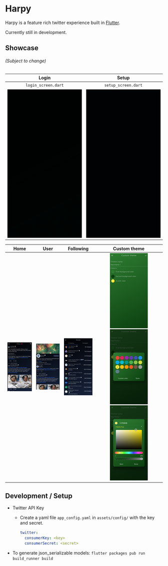 # Harpy

Harpy is a feature rich twitter experience built in [Flutter](https://flutter.dev/).

Currently still in development.

Showcase
---
###### (Subject to change)

| Login | Setup |
| :---: | :---: |
| `login_screen.dart` | `setup_screen.dart` |
| ![Login screen](media/login_screen.gif)  | ![Setup screen](media/setup_screen.gif)  |

| Home | User | Following | Custom theme|
| :---: | :---: |  :---: | :---: |
|![Home screen](media/home_screen.png) | ![User screen](media/user_screen.png) | ![Following screen](media/following_screen.png) |  ![Custom theme screen](media/custom_theme_screen.png) ![Custom theme color selection](media/custom_theme_color_palette.png) ![Custom theme color selection](media/custom_theme_color_picker.png) |

Development / Setup
---

- Twitter API Key
	- Create a yaml file `app_config.yaml` in `assets/config/` with the key and secret.
		```yaml
		twitter:
		  consumerKey: <key>
		  consumerSecret: <secret>
		```

- To generate json_serializable models:
`flutter packages pub run build_runner build`

